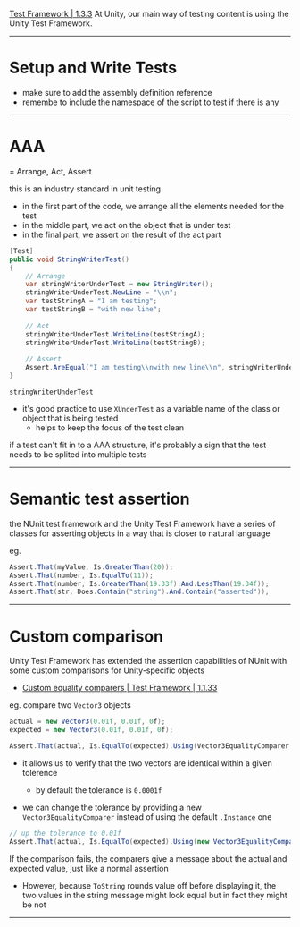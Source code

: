 [Test Framework | 1.3.3](https://docs.unity3d.com/Packages/com.unity.test-framework@1.3/manual/course/welcome.html)
At Unity, our main way of testing content is using the Unity Test Framework.
___

# Setup and Write Tests

* make sure to add the assembly definition reference
* remembe to include the namespace of the script to test if there is any
___

# AAA
= Arrange, Act, Assert

this is an industry standard in unit testing
* in the first part of the code, we arrange all the elements needed for the test
* in the middle part, we act on the object that is under test
* in the final part, we assert on the result of the act part

```c#
[Test]
public void StringWriterTest()
{
	// Arrange
	var stringWriterUnderTest = new StringWriter();
	stringWriterUnderTest.NewLine = "\\n";
	var testStringA = "I am testing";
	var testStringB = "with new line";
	
	// Act
	stringWriterUnderTest.WriteLine(testStringA);
	stringWriterUnderTest.WriteLine(testStringB);
	
	// Assert
	Assert.AreEqual("I am testing\\nwith new line\\n", stringWriterUnderTest.ToString());
}
```

`stringWriterUnderTest`
* it's good practice to use `XUnderTest` as a variable name of the class or object that is being tested
	* helps to keep the focus of the test clean

if a test can't fit in to a AAA structure,
it's probably a sign that the test needs to be splited into multiple tests
___

# Semantic test assertion

the NUnit test framework and the Unity Test Framework have a series of classes for asserting objects in a way that is closer to natural language

eg.
```c#
Assert.That(myValue, Is.GreaterThan(20));
Assert.That(number, Is.EqualTo(11));
Assert.That(number, Is.GreaterThan(19.33f).And.LessThan(19.34f));
Assert.That(str, Does.Contain("string").And.Contain("asserted"));
```
___

# Custom comparison

Unity Test Framework has extended the assertion capabilities of NUnit with some custom comparisons for Unity-specific objects
* [Custom equality comparers | Test Framework | 1.1.33](https://docs.unity3d.com/Packages/com.unity.test-framework@1.1/manual/reference-custom-equality-comparers.html)

eg. compare two `Vector3` objects
```c#
actual = new Vector3(0.01f, 0.01f, 0f);
expected = new Vector3(0.01f, 0.01f, 0f);

Assert.That(actual, Is.EqualTo(expected).Using(Vector3EqualityComparer.Instance));
```
* it allows us to verify that the two vectors are identical within a given tolerence
	* by default the tolerance is `0.0001f`

* we can change the tolerance by providing a new `Vector3EqualityComparer` instead of using the default `.Instance` one
```c#
// up the tolerance to 0.01f
Assert.That(actual, Is.EqualTo(expected).Using(new Vector3EqualityComparer(0.01f)));
```

If the comparison fails, the comparers give a message about the actual and expected value, just like a normal assertion
* However, because `ToString` rounds value off before displaying it, the two values in the string message might look equal but in fact they might be not
___

